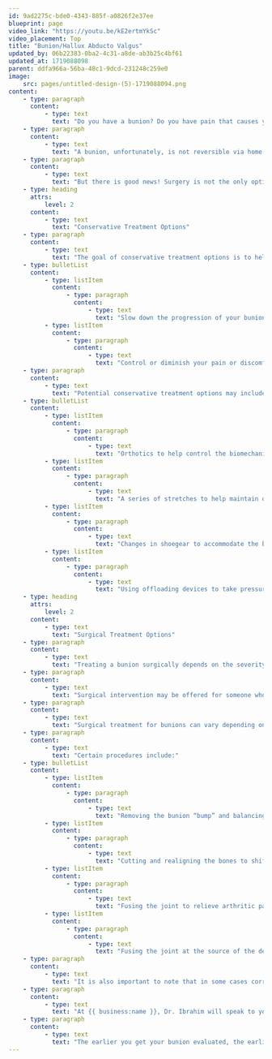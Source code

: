 ```yaml
---
id: 9ad2275c-bde0-4343-885f-a0826f2e37ee
blueprint: page
video_link: "https://youtu.be/kE2ertmYkSc"
video_placement: Top
title: "Bunion/Hallux Abducto Valgus"
updated_by: 06b22383-0ba2-4c31-a8de-ab3b25c4bf61
updated_at: 1719088098
parent: ddfa966a-56ba-48c1-9dcd-231248c259e0
image:
    src: pages/untitled-design-(5)-1719088094.png
content:
    - type: paragraph
      content:
          - type: text
            text: "Do you have a bunion? Do you have pain that causes you to stop doing the activities you love to do? If your answer is yes, let’s talk about your options.\_"
    - type: paragraph
      content:
          - type: text
            text: "A bunion, unfortunately, is not reversible via home treatments or braces because it is a bony deformity. The only thing that can fix a bunion is surgery."
    - type: paragraph
      content:
          - type: text
            text: "But there is good news! Surgery is not the only option. You can control the pain and discomfort a bunion may cause with conservative treatment options and get back to doing the activities you love to do.\_"
    - type: heading
      attrs:
          level: 2
      content:
          - type: text
            text: "Conservative Treatment Options"
    - type: paragraph
      content:
          - type: text
            text: "The goal of conservative treatment options is to help you:"
    - type: bulletList
      content:
          - type: listItem
            content:
                - type: paragraph
                  content:
                      - type: text
                        text: "Slow down the progression of your bunion"
          - type: listItem
            content:
                - type: paragraph
                  content:
                      - type: text
                        text: "Control or diminish your pain or discomfort so that you can do the activities you love to do!"
    - type: paragraph
      content:
          - type: text
            text: "Potential conservative treatment options may include:"
    - type: bulletList
      content:
          - type: listItem
            content:
                - type: paragraph
                  content:
                      - type: text
                        text: "Orthotics to help control the biomechanical factors that are contributing to your bunion and shift excess pressure away from your bunion"
          - type: listItem
            content:
                - type: paragraph
                  content:
                      - type: text
                        text: "A series of stretches to help maintain or increase your mobility and flexibility."
          - type: listItem
            content:
                - type: paragraph
                  content:
                      - type: text
                        text: "Changes in shoegear to accommodate the bunion"
          - type: listItem
            content:
                - type: paragraph
                  content:
                      - type: text
                        text: "Using offloading devices to take pressure off of the bunion so that it is more comfortable in shoes and while walking."
    - type: heading
      attrs:
          level: 2
      content:
          - type: text
            text: "Surgical Treatment Options"
    - type: paragraph
      content:
          - type: text
            text: "Treating a bunion surgically depends on the severity of your bunion, the position of your bones and your lifestyle goals."
    - type: paragraph
      content:
          - type: text
            text: "Surgical intervention may be offered for someone who has gone through the conservative treatment options and needs better pain relief, someone who is younger who has lower expected complications, and who may enjoy greater long-term benefits from early surgical intervention."
    - type: paragraph
      content:
          - type: text
            text: "Surgical treatment for bunions can vary depending on the position of the bones, and the shape and severity of the bunion as well as the goals and needs of the patient."
    - type: paragraph
      content:
          - type: text
            text: "Certain procedures include:"
    - type: bulletList
      content:
          - type: listItem
            content:
                - type: paragraph
                  content:
                      - type: text
                        text: "Removing the bunion “bump” and balancing the soft tissue around the joint."
          - type: listItem
            content:
                - type: paragraph
                  content:
                      - type: text
                        text: "Cutting and realigning the bones to shift them to their proper position."
          - type: listItem
            content:
                - type: paragraph
                  content:
                      - type: text
                        text: "Fusing the joint to relieve arthritic pain or pain caused by movement.\_"
          - type: listItem
            content:
                - type: paragraph
                  content:
                      - type: text
                        text: "Fusing the joint at the source of the deformity in order to realign the bones properly."
    - type: paragraph
      content:
          - type: text
            text: "It is also important to note that in some cases corrective bunion surgery may not provide permanent results. If there are any known risks like this, we will discuss them with you."
    - type: paragraph
      content:
          - type: text
            text: "At {{ business:name }}, Dr. Ibrahim will speak to you about your goals in life and which treatment options would be best for you. Whether they are conservative or surgical, she will explain everything and be there to help you figure out the best treatment plan for you!"
    - type: paragraph
      content:
          - type: text
            text: "The earlier you get your bunion evaluated, the earlier you can get back to doing the activities you love to do!"
---
```

